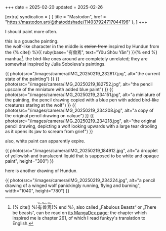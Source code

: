 +++
date = 2025-02-20
updated = 2025-02-26

[extra]
syndication = [
	{ title = "Mastodon", href = "https://mastodon.art/@thatoddshade/114037924717044196" },
]
+++

I should paint more often.

this is a gouache painting. \
the wolf-like character in the middle is ~~stolen from~~ inspired by
Hundun from the
{% cite() %}{{ ruby(base="有兽焉", text="Yǒu Shòu Yān") }}{% end %} manhua[^1].
the bird-like ones around are completely unrelated; they are somewhat inspired by
Julia Soboleva's paintings.

{{ photo(src="/images/camera/IMG_20250219_232817.jpg", alt="the current state of the painting") }}	<!-- more -->
{{ photo(src="/images/camera/IMG_20250219_182752.jpg", alt="the pencil upscale of the miniature with added blue paint") }}
{{ photo(src="/images/camera/IMG_20250219_234151.jpg", alt="a miniature of the painting, the pencil drawing copied with a blue pen with added bird-like creatures staring at the wolf") }}
{{ photo(src="/images/camera/IMG_20250219_234208.jpg", alt="a copy of the original pencil drawing on calque") }}
{{ photo(src="/images/camera/IMG_20250219_234218.jpg", alt="the original pencil drawing, depicting a wolf looking upwards with a large tear drooling as it opens its jaw to scream from grief") }}

also, white paint can apparently expire.

{{ photo(src="/images/camera/IMG_20250219_184912.jpg", alt="a dropplet of yellowish and translucent liquid that is supposed to be white and opaque paint", height="300") }}

here is another drawing of Hundun.

{{ photo(src="/images/camera/IMG_20250219_234224.jpg", alt="a pencil drawing of a winged wolf panickingly running, flying and burning", width="1040", height="780") }}

[^1]: {% cite() %}<ruby>有兽焉<rp>(</rp><rt>Yǒu Shòu Yān</rt><rp>)</rp></ruby>{% end %}, also called „Fabulous Beasts“ or „There be beasts“, can be read on [its MangaDex page](https://mangadex.org/title/151bca3e-db98-4ad2-8d8d-239943b91437/you-shou-yan); the chapter which inspired me is chapter 261, of which I read funkyy's translation to English.
